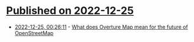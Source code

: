 # [Published on 2022-12-25](index.md)

* [2022-12-25, 00:26:11](https://news.ycombinator.com/item?id=34122719) - [What does Overture Map mean for the future of OpenStreetMap](https://blog.andygol.co.ua/en/2022/12/24/creating-overture-map-and-future-of-osm/)
